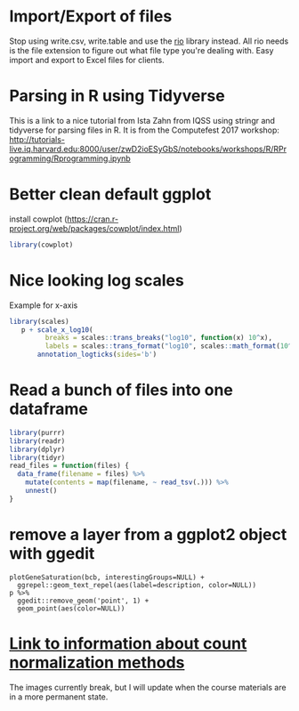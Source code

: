 # Import/Export of files
Stop using write.csv, write.table and use the [rio](https://cran.r-project.org/web/packages/rio/index.html) library instead. All rio needs is the file extension to figure out what file type you're dealing with. Easy import and export to Excel files for clients.

# Parsing in R using Tidyverse
This is a link to a nice tutorial from Ista Zahn from IQSS using stringr and tidyverse for parsing files in R. It is from the Computefest 2017 workshop:
http://tutorials-live.iq.harvard.edu:8000/user/zwD2ioESyGbS/notebooks/workshops/R/RProgramming/Rprogramming.ipynb

# Better clean default ggplot
install cowplot (https://cran.r-project.org/web/packages/cowplot/index.html)
```r
library(cowplot)
```

# Nice looking log scales
Example for x-axis
```r
library(scales)
   p + scale_x_log10(
         breaks = scales::trans_breaks("log10", function(x) 10^x),
         labels = scales::trans_format("log10", scales::math_format(10^.x))) +
       annotation_logticks(sides='b')
```

# Read a bunch of files into one dataframe
```r
library(purrr)
library(readr)
library(dplyr)
library(tidyr)
read_files = function(files) {
  data_frame(filename = files) %>%
    mutate(contents = map(filename, ~ read_tsv(.))) %>%
    unnest()
}
```

# remove a layer from a ggplot2 object with ggedit
```
plotGeneSaturation(bcb, interestingGroups=NULL) +
  ggrepel::geom_text_repel(aes(label=description, color=NULL)) 
p %>%
  ggedit::remove_geom('point', 1) +
  geom_point(aes(color=NULL))
```

# [Link to information about count normalization methods](https://github.com/hbc/knowledgebase/wiki/Count-normalization-methods) 
The images currently break, but I will update when the course materials are in a more permanent state.